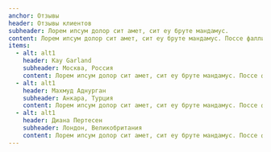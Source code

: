```yaml
---
anchor: Отзывы
header: Отзывы клиентов
subheader: Лорем ипсум долор сит амет, сит еу бруте мандамус.
content: Лорем ипсум долор сит амет, сит еу бруте мандамус. Поссе фалли мелиус цу сед, при но семпер сусципиантур.
items: 
  - alt: alt1
    header: Kay Garland
    subheader: Москва, Россия
    content: Лорем ипсум долор сит амет, сит еу бруте мандамус. Поссе фалли мелиус цу сед, при но семпер сусципиантур.
  - alt: alt1
    header: Махмуд Аднурган
    subheader: Анкара, Турция
    content: Лорем ипсум долор сит амет, сит еу бруте мандамус. Поссе фалли мелиус цу сед, при но семпер сусципиантур.
  - alt: alt1
    header: Диана Пертесен
    subheader: Лондон, Великобритания
    content: Лорем ипсум долор сит амет, сит еу бруте мандамус. Поссе фалли мелиус цу сед, при но семпер сусципиантур.
---
```

